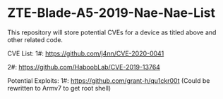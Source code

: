 # ZTE-Blade-A5-2019-Nae-Nae-List
This repository will store potential CVEs for a device as titled above and other related code.


CVE List:
1#: https://github.com/j4nn/CVE-2020-0041

2#: https://github.com/HaboobLab/CVE-2019-13764

Potential Exploits:
1#: https://github.com/grant-h/qu1ckr00t
(Could be rewritten to Armv7 to get root shell)
